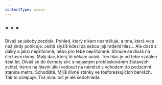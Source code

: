 ```yaml
---
contentType: prose
---
```


## \* \* \*

Díváš se jakoby zezdola. Pohled, který nikam nesměřuje, a tma, která více než jindy pohlcuje. Ještě slyšíš kdesi za sebou její hrdelní hlas… Ale dosti z dálky a jaksi nepřítomně, nebo pro tebe nepřítomně. Strnule se díváš na činžovní domy. Malý dav, který tě někam unáší. Ten hlas je od tebe vzdálen šest let. Díváš se do černoty ulic s nejasným probleskováním žlutavých světel, heren na hlavní ulici vedoucí na náměstí s vchodem do podzemní stanice metra. Schodiště. Míjíš divné stánky ve fosforeskujících barvách. Tak to oslepuje. Tvá minulost je ale šedohnědá.
